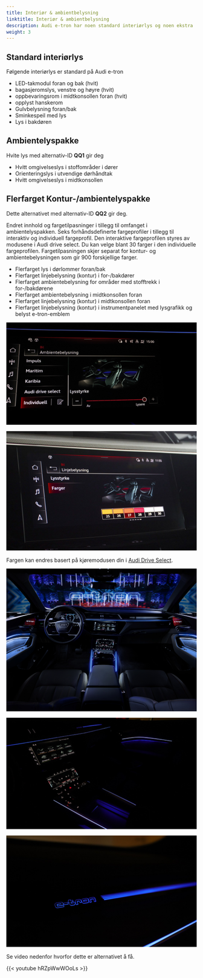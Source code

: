 ```yaml
---
title: Interiør & ambientbelysning
linktitle: Interiør & ambientbelysning
description: Audi e-tron har noen standard interiørlys og noen ekstra
weight: 3
---
```


## Standard interiørlys

Følgende interiørlys er standard på Audi e-tron

- LED-takmodul foran og bak (hvit)
- bagasjeromslys, venstre og høyre (hvit)
- oppbevaringsrom i midtkonsollen foran (hvit)
- opplyst hanskerom
- Gulvbelysning foran/bak
- Sminkespeil med lys
- Lys i bakdøren

## Ambientelyspakke

Hvite lys med alternativ-ID **QQ1** gir deg

- Hvitt omgivelseslys i stoffområder i dører
- Orienteringslys i utvendige dørhåndtak
- Hvitt omgivelseslys i midtkonsollen

## Flerfarget Kontur-/ambientelyspakke

Dette alternativet med alternativ-ID **QQ2** gir deg.

Endret innhold og fargetilpasninger i tillegg til omfanget i ambientelyspakken.
Seks forhåndsdefinerte fargeprofiler i tillegg til interaktiv og individuell fargeprofil. Den interaktive fargeprofilen
styres av modusene i Audi drive select. Du kan velge blant 30 farger i den individuelle fargeprofilen.
Fargetilpasningen skjer separat for kontur- og ambientebelysningen som gir 900 forskjellige farger.

- Flerfarget lys i dørlommer foran/bak
- Flerfarget linjebelysning (kontur) i for-/bakdører
- Flerfarget ambientebelysning for områder med stofftrekk i for-/bakdørene
- Flerfarget ambientebelysning i midtkonsollen foran
- Flerfarget linjebelysning (kontur) i midtkonsollen foran
- Flerfarget linjebelysning (kontur) i instrumentpanelet med lysgrafikk og belyst e-tron-emblem

![Omgivelseslys](ambientligtscontrol.jpg "Lysene styres i MMI")

![Omgivelseslys](ambientligscontrol2nb.jpg "Kontroll av linjebelysning")

Fargen kan endres basert på kjøremodusen din i [Audi Drive Select](/models/e-tron/technology/audidriveselect/).

![Omgivelseslys](multicolor.jpg "Multicolor interiørlys")

![Ambient lights](ambientlight.jpg "Multicolor ambient light")

![Omgivelseslys](ambientlight2.png "Multicolor ambient light")

Se video nedenfor hvorfor dette er alternativet å få.

{{< youtube hRZpWwWOoLs >}}